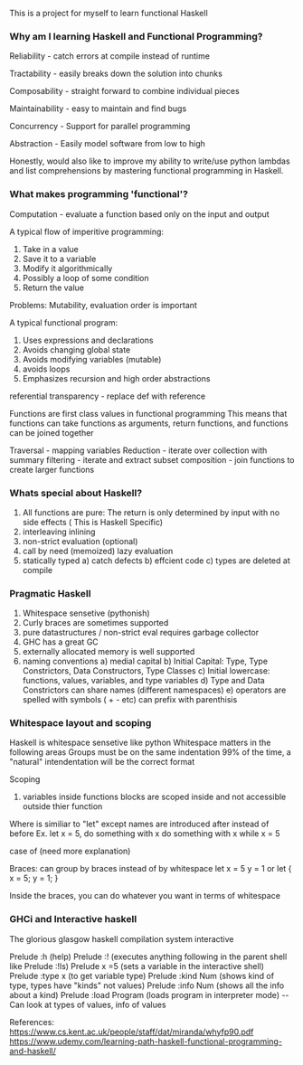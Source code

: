 This is a project for myself to learn functional Haskell

### Why am I learning Haskell and Functional Programming?

Reliability - catch errors at compile instead of runtime

Tractability - easily breaks down the solution into chunks

Composability - straight forward to combine individual pieces

Maintainability - easy to maintain and find bugs

Concurrency - Support for parallel programming

Abstraction - Easily model software from low to high

Honestly, would also like to improve my ability to write/use python lambdas
and list comprehensions by mastering functional programming in Haskell.


### What makes programming 'functional'?

Computation - evaluate a function based only on the input and output

A typical flow of imperitive programming:
1) Take in a value
2) Save it to a variable
3) Modify it algorithmically
4) Possibly a loop of some condition
5) Return the value 

Problems: Mutability, evaluation order is important

A typical functional program:
1) Uses expressions and declarations
2) Avoids changing global state
3) Avoids modifying variables (mutable)
4) avoids loops
5) Emphasizes recursion and high order abstractions

referential transparency - replace def with reference

Functions are first class values in functional programming
This means that functions can take functions as arguments, 
return functions, and functions can be joined together


Traversal - mapping variables
Reduction - iterate over collection with summary
filtering - iterate and extract subset
composition - join functions to create larger functions


### Whats special about Haskell?

1) All functions are pure: The return is only determined by input with no side effects ( This is Haskell Specific) 
2) interleaving inlining
3) non-strict evaluation (optional)
4) call by need (memoized) lazy evaluation
5) statically typed
  a) catch defects
  b) effcient code
  c) types are deleted at compile

### Pragmatic Haskell
1) Whitespace sensetive (pythonish)
2) Curly braces are sometimes supported
3) pure datastructures / non-strict eval requires garbage collector
4) GHC has a great GC
5) externally allocated memory is well supported
6) naming conventions
  a) medial capital 
  b) Initial Capital: Type, Type Constrictors, Data Constructors, Type Classes
  c) Initial lowercase: functions, values, variables, and type variables
  d) Type and Data Constrictors can share names (different namespaces)
  e) operators are spelled with symbols ( + - etc) can prefix with parenthisis 

### Whitespace layout and scoping
Haskell is whitespace sensetive like python
Whitespace matters in the following areas
Groups must be on the same indentation
99% of the time, a "natural" intendentation will be the correct format

Scoping
1) variables inside functions blocks are scoped inside and not accessible outside thier function


Where is similiar to "let" except names are introduced after instead of before
Ex.
let x = 5, do something with x
do something with x while x = 5

case of (need more explanation)

Braces:
  can group by braces instead of by whitespace
  let x = 5
      y = 1
or
  let { x = 5; y = 1; }

  Inside the braces, you can do whatever you want in terms of whitespace


### GHCi and Interactive haskell
The glorious glasgow haskell compilation system interactive

Prelude :h (help)
Prelude :! (executes anything following in the parent shell like Prelude :!ls)
Prelude x =5 (sets a variable in the interactive shell)
Prelude :type x (to get variable type)
Prelude :kind Num (shows kind of type, types have "kinds" not values)
Prelude :info Num (shows all the info about a kind)
Prelude :load Program (loads program in interpreter mode)
-- Can look at types of values, info of values


References:
https://www.cs.kent.ac.uk/people/staff/dat/miranda/whyfp90.pdf
https://www.udemy.com/learning-path-haskell-functional-programming-and-haskell/


